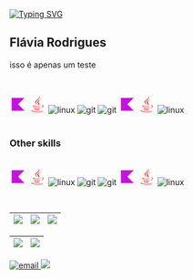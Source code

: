 [![Typing SVG](https://readme-typing-svg.herokuapp.com?font=Fira+Code&color=%F046E311&size=22&width=450&lines=%3C+Hi!+It's+me!+Flávia!+%2F%3E;%3C+Welcome+to+my+github+profile+%2F%3E)](https://git.io/typing-svg)

## Flávia Rodrigues
  isso é apenas um teste
  ##

    
  <div  align="left">
  <br/>
  <img alt="kotlin" height="30" src="https://raw.githubusercontent.com/devicons/devicon/master/icons/kotlin/kotlin-plain.svg"/>
  <img alt="java" height="30" src="https://raw.githubusercontent.com/devicons/devicon/master/icons/java/java-plain.svg"/>
  <img alt="linux" height="30" src="https://cdn.jsdelivr.net/gh/devicons/devicon/icons/linux/linux-original.svg"/>
  <img alt="git" height="30" src="https://cdn.jsdelivr.net/gh/devicons/devicon/icons/git/git-original.svg" />
  <img alt="git" height="30" src="https://cdn.jsdelivr.net/gh/devicons/devicon/icons/github/github-original.svg" />
  <img alt="kotlin" height="30" src="https://raw.githubusercontent.com/devicons/devicon/master/icons/kotlin/kotlin-plain.svg"/>
  <img alt="java" height="30" src="https://raw.githubusercontent.com/devicons/devicon/master/icons/java/java-plain.svg"/>
  <img alt="linux" height="30" src="https://cdn.jsdelivr.net/gh/devicons/devicon/icons/linux/linux-original.svg"/>
  
</div>
    &nbsp;

   ### Other skills
   <div  align="left">
  <br/>
  <img alt="kotlin" height="30" src="https://raw.githubusercontent.com/devicons/devicon/master/icons/kotlin/kotlin-plain.svg"/>
  <img alt="java" height="30" src="https://raw.githubusercontent.com/devicons/devicon/master/icons/java/java-plain.svg"/>
  <img alt="linux" height="30" src="https://cdn.jsdelivr.net/gh/devicons/devicon/icons/linux/linux-original.svg"/>
  <img alt="git" height="30" src="https://cdn.jsdelivr.net/gh/devicons/devicon/icons/git/git-original.svg" />
  <img alt="git" height="30" src="https://cdn.jsdelivr.net/gh/devicons/devicon/icons/github/github-original.svg" />
  <img alt="kotlin" height="30" src="https://raw.githubusercontent.com/devicons/devicon/master/icons/kotlin/kotlin-plain.svg"/>
  <img alt="java" height="30" src="https://raw.githubusercontent.com/devicons/devicon/master/icons/java/java-plain.svg"/>
  <img alt="linux" height="30" src="https://cdn.jsdelivr.net/gh/devicons/devicon/icons/linux/linux-original.svg"/>
</div>
    
 


 &nbsp;

| ![](http://github-profile-summary-cards.vercel.app/api/cards/stats?username=Flaviota&theme=dracula) | ![](http://github-profile-summary-cards.vercel.app/api/cards/repos-per-language?username=Flaviota&hide=Html&theme=dracula) | ![](http://github-profile-summary-cards.vercel.app/api/cards/most-commit-language?username=Flaviota&theme=dracula) |
| :-: | :-: | :-: |

| ![](http://github-profile-summary-cards.vercel.app/api/cards/profile-details?username=Flaviota&theme=dracula) | ![](https://github-readme-streak-stats.herokuapp.com/?user=Flaviota&hide_border=true&date_format=M%20j%5B%2C%20Y%5D&background=2D3742&stroke=2D3742&ring=6bbbca&fire=6bbbca&currStreakNum=fff&sideNums=6bbbca&currStreakLabel=6bbbca&sideLabels=fff&dates=fff) |
| :-: | :-: |




<div>
  <a href="mailto:" target="_blank">
    <img alt="email" src="https://img.shields.io/badge/-Gmail-%23333?style=for-the-badge&logo=gmail&logoColor=white"/>
  </a>
  <a href="aqui é link do linekdin" target="_blank">
    <img src="https://img.shields.io/badge/-LinkedIn-%230077B5?style=for-the-badge&logo=linkedin&logoColor=white"/>
  </a> 
</div>
